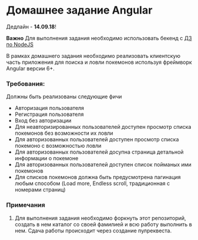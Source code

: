 # Домашнее задание Angular

Дедлайн - **14.09.18**!

**Важно**
Для выполнения задания необходимо использовать бекенд с [ДЗ по NodeJS](https://github.com/sanmaal/training-august2018-node#%D0%94%D0%BE%D0%BC%D0%B0%D1%88%D0%BD%D0%B5%D0%B5-%D0%B7%D0%B0%D0%B4%D0%B0%D0%BD%D0%B8%D0%B5-nodejs)

В рамках домашнего задания необходимо реализовать клиентскую часть приложения для поиска и ловли покемонов используя фреймворк Angular версии 6+.

### Требования:

Должны быть реализованы следующие фичи
  * Авторизация пользователя
  * Регистрация пользователя
  * Вход без авторизации
  * Для неавторизированных пользователей доступен просмотр списка покемонов без возможности их ловли
  * Для авторизованных пользователей доступен просмотр списка покемоно с возможностью ловли
  * Для авторизованных пользователей досупна страница детальной информации о покемоне
  * Для авторизованных пользователей доступен список пойманых ими покемонов
  * Для списков покемонов должна быть предусмотрена пагинация любым способом (Load more, Endless scroll, традиционная с номерами страниц)
  
  ### Примечания

1. Для выполнения задания необходимо форкнуть этот репозиторий, создать в нем каталог со своей фамилией и всю работу выполнить в нем. Cдача работы происходит через создание пулреквеста.
